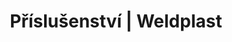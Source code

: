 ---
Filename: "prislusenstvi-trysky-tubularni"
Link: "file:/Users/vinayakpatel/Downloads/www.weldplast.cz/produkty/prislusenstvo/prislusenstvi-trysky/prislusenstvi-trysky-tubularni"
product_name: "null"
product_id: "null"
title: "Příslušenství | Weldplast"
product_desc: ""
product_specs: ""
product_downloads: ""
href: ""
p_desc_2: ""
accessories: ""
similar_products: ""
---
